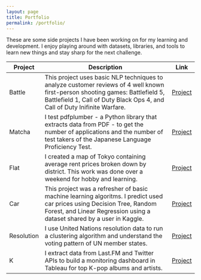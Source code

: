 ```yaml
---
layout: page
title: Portfolio
permalink: /portfolio/
---
```


These are some side projects I have been working on for my learning and development. I enjoy playing around with datasets, libraries, and tools to learn new things and stay sharp for the next challenge.

| Project      | Description                                                                                                                                                                                                 | Link                             |
| ------------ | ----------------------------------------------------------------------------------------------------------------------------------------------------------------------------------------------------------- | -------------------------------- |
| Battle       | This project uses basic NLP techniques to analyze customer reviews of 4 well known first-person shooting games: Battlefield 5, Battlefield 1, Call of Duty Black Ops 4, and Call of Duty Inifinite Warfare. | [Project](../portfolio/PJBattle) |
| Matcha       | I test pdfplumber - a Python library that extracts data from PDF - to get the number of applications and the number of test takers of the Japanese Language Proficiency Test.                               | [Project](../portfolio/PJMatcha) |
| Flat         | I created a map of Tokyo containing average rent prices broken down by district. This work was done over a weekend for hobby and learning.                                                                  | [Project](../portfolio/PJFlat)   |
| Car          | This project was a refresher of basic machine learning algoritms. I predict used car prices using Decision Tree, Random Forest, and Linear Regression using a dataset shared by a user in Kaggle.           | [Project](../portfolio/PJCar)   |
| Resolution   | I use United Nations resolution data to run a clustering algorithm and understand the voting pattern of UN member states.                                                                                   | [Project](../portfolio/PJResolution)   |
| K            | I extract data from Last.FM and Twitter APIs to build a monitoring dashboard in Tableau for top K-pop albums and artists. | [Project](../portfolio/PJK)   
